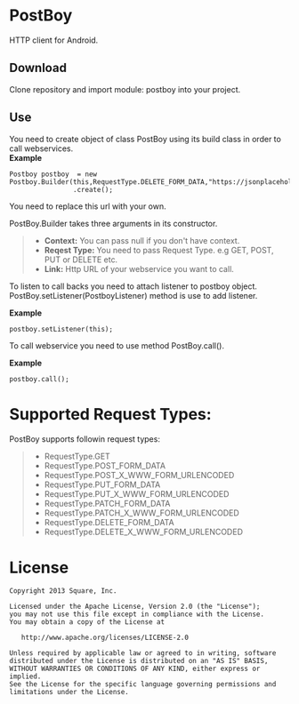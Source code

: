 PostBoy
========

HTTP client for Android.

Download
--------

Clone repository and import module: postboy into your project.

Use
------
You need to create object of class PostBoy using its build class in order to call webservices.<br/>
<b>Example</b><br/>
```code
Postboy postboy  = new Postboy.Builder(this,RequestType.DELETE_FORM_DATA,"https://jsonplaceholder.typicode.com/posts/1")
                .create();
```
You need to replace this url with your own.

PostBoy.Builder takes three arguments in its constructor.
>* <b>Context:</b> You can pass null if you don't have context.
>* <b>Reqest Type:</b> You need to pass Request Type. e.g GET, POST, PUT or DELETE etc.
>* <b>Link:</b> Http URL of your webservice you want to call.

To listen to call backs you need to attach listener to postboy object.
PostBoy.setListener(PostboyListener) method is use to add listener.<br/>

<b>Example</b><br/>
```code
postboy.setListener(this);
```

To call webservice you need to use method PostBoy.call().<br/>

<b>Example</b><br/>
```code
postboy.call();
```

Supported Request Types:
=
PostBoy supports followin request types:
>* RequestType.GET
>* RequestType.POST_FORM_DATA
>* RequestType.POST_X_WWW_FORM_URLENCODED
>* RequestType.PUT_FORM_DATA
>* RequestType.PUT_X_WWW_FORM_URLENCODED
>* RequestType.PATCH_FORM_DATA
>* RequestType.PATCH_X_WWW_FORM_URLENCODED
>* RequestType.DELETE_FORM_DATA
>* RequestType.DELETE_X_WWW_FORM_URLENCODED


License
=======

    Copyright 2013 Square, Inc.

    Licensed under the Apache License, Version 2.0 (the "License");
    you may not use this file except in compliance with the License.
    You may obtain a copy of the License at

       http://www.apache.org/licenses/LICENSE-2.0

    Unless required by applicable law or agreed to in writing, software
    distributed under the License is distributed on an "AS IS" BASIS,
    WITHOUT WARRANTIES OR CONDITIONS OF ANY KIND, either express or implied.
    See the License for the specific language governing permissions and
    limitations under the License.